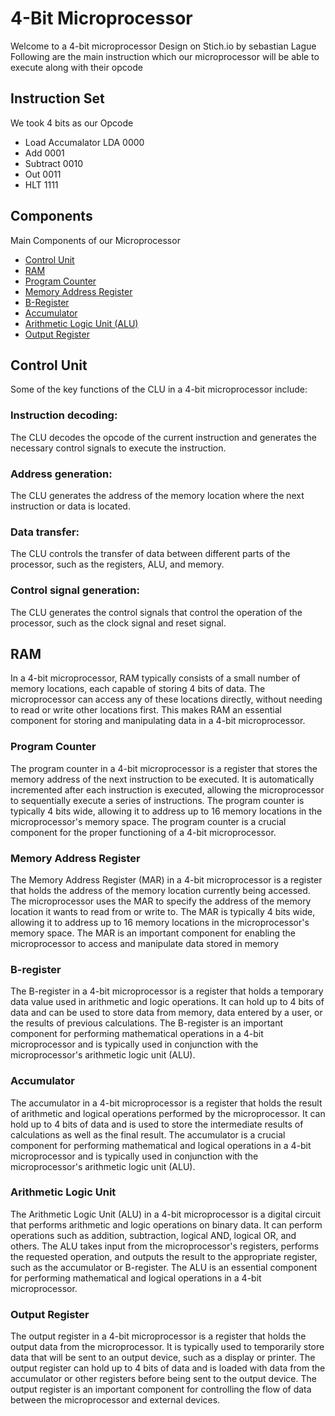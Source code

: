 # 4-Bit Microprocessor
Welcome to a 4-bit microprocessor Design on Stich.io by sebastian Lague
Following are the main instruction which our microprocessor will be able to execute along with their opcode
## Instruction Set
We took 4 bits as our Opcode
* Load Accumalator LDA 0000
* Add 0001
* Subtract 0010
* Out 0011
* HLT 1111
 ## Components
Main Components of our Microprocessor
* [Control Unit](#Control-Unit)
* [RAM](#RAM)
* [Program Counter](#Program-Counter)
* [Memory Address Register](#Memory-Address-Register)
* [B-Register](#B-Register)
* [Accumulator](#Accumulator)
* [Arithmetic Logic Unit (ALU)](#Arithmetic-Logic-Unit)
* [Output Register](#Output-Register)

## Control Unit

Some of the key functions of the CLU in a 4-bit microprocessor include:

### Instruction decoding:
The CLU decodes the opcode of the current instruction and generates the necessary control signals to execute the instruction.

### Address generation:
The CLU generates the address of the memory location where the next instruction or data is located.

### Data transfer:
The CLU controls the transfer of data between different parts of the processor, such as the registers, ALU, and memory.

### Control signal generation:
The CLU generates the control signals that control the operation of the processor, such as the clock signal and reset signal.

## RAM
In a 4-bit microprocessor, RAM typically consists of a small number of memory locations, each capable of storing 4 bits of data. The microprocessor can access any of these locations directly, without needing to read or write other locations first. This makes RAM an essential component for storing and manipulating data in a 4-bit microprocessor.

### Program Counter
 The program counter in a 4-bit microprocessor is a register that stores the memory address of the next instruction to be executed. It is automatically incremented after each instruction is executed, allowing the microprocessor to sequentially execute a series of instructions. The program counter is typically 4 bits wide, allowing it to address up to 16 memory locations in the microprocessor's memory space. The program counter is a crucial component for the proper functioning of a 4-bit microprocessor.

### Memory Address Register
The Memory Address Register (MAR) in a 4-bit microprocessor is a register that holds the address of the memory location currently being accessed. The microprocessor uses the MAR to specify the address of the memory location it wants to read from or write to. The MAR is typically 4 bits wide, allowing it to address up to 16 memory locations in the microprocessor's memory space. The MAR is an important component for enabling the microprocessor to access and manipulate data stored in memory

###  B-register
The B-register in a 4-bit microprocessor is a register that holds a temporary data value used in arithmetic and logic operations. It can hold up to 4 bits of data and can be used to store data from memory, data entered by a user, or the results of previous calculations. The B-register is an important component for performing mathematical operations in a 4-bit microprocessor and is typically used in conjunction with the microprocessor's arithmetic logic unit (ALU).

### Accumulator
The accumulator in a 4-bit microprocessor is a register that holds the result of arithmetic and logical operations performed by the microprocessor. It can hold up to 4 bits of data and is used to store the intermediate results of calculations as well as the final result. The accumulator is a crucial component for performing mathematical and logical operations in a 4-bit microprocessor and is typically used in conjunction with the microprocessor's arithmetic logic unit (ALU).

### Arithmetic Logic Unit
The Arithmetic Logic Unit (ALU) in a 4-bit microprocessor is a digital circuit that performs arithmetic and logic operations on binary data. It can perform operations such as addition, subtraction, logical AND, logical OR, and others. The ALU takes input from the microprocessor's registers, performs the requested operation, and outputs the result to the appropriate register, such as the accumulator or B-register. The ALU is an essential component for performing mathematical and logical operations in a 4-bit microprocessor.

### Output Register
The output register in a 4-bit microprocessor is a register that holds the output data from the microprocessor. It is typically used to temporarily store data that will be sent to an output device, such as a display or printer. The output register can hold up to 4 bits of data and is loaded with data from the accumulator or other registers before being sent to the output device. The output register is an important component for controlling the flow of data between the microprocessor and external devices.

